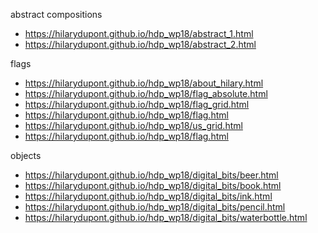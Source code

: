 
abstract compositions
* https://hilarydupont.github.io/hdp_wp18/abstract_1.html
* https://hilarydupont.github.io/hdp_wp18/abstract_2.html

flags
* https://hilarydupont.github.io/hdp_wp18/about_hilary.html
* https://hilarydupont.github.io/hdp_wp18/flag_absolute.html
* https://hilarydupont.github.io/hdp_wp18/flag_grid.html
* https://hilarydupont.github.io/hdp_wp18/flag.html
* https://hilarydupont.github.io/hdp_wp18/us_grid.html
* https://hilarydupont.github.io/hdp_wp18/flag.html

objects
* https://hilarydupont.github.io/hdp_wp18/digital_bits/beer.html
* https://hilarydupont.github.io/hdp_wp18/digital_bits/book.html
* https://hilarydupont.github.io/hdp_wp18/digital_bits/ink.html
* https://hilarydupont.github.io/hdp_wp18/digital_bits/pencil.html
* https://hilarydupont.github.io/hdp_wp18/digital_bits/waterbottle.html
